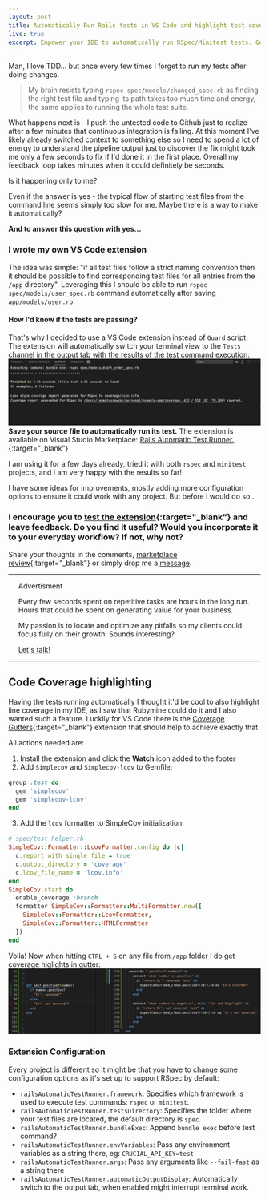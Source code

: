 ```yaml
---
layout: post
title: Automatically Run Rails tests in VS Code and highlight test coverage
live: true
excerpt: Empower your IDE to automatically run RSpec/Minitest tests. Get code coverage highlights with VS Code extension and a few lines of code changed.
---
```


Man, I love TDD... but once every few times I forget to run my tests after doing changes.

> My brain resists typing `rspec spec/models/changed_spec.rb` as finding the right test file and typing its path takes too much time and energy, the same applies to running the whole test suite.


What happens next is - I push the untested code to Github just to realize after a few minutes that continuous integration is failing. At this moment I've likely already switched context to something else so I need to spend a lot of energy to understand the pipeline output just to discover the fix might took me only a few seconds to fix if I'd done it in the first place. Overall my feedback loop takes minutes when it could definitely be seconds.

Is it happening only to me?

Even if the answer is yes - the typical flow of starting test files from the command line seems simply too slow for me. Maybe there is a way to make it automatically?

**And to answer this question with yes...**

### I wrote my own VS Code extension

The idea was simple: "if all test files follow a strict naming convention then it should be possible to find corresponding test files for all entries from the `/app` directory". Leveraging this I should be able to run `rspec spec/models/user_spec.rb` command automatically after saving `app/models/user.rb`.

#### How I'd know if the tests are passing?
That's why I decided to use a VS Code extension instead of `Guard` script. The extension will automatically switch your terminal view to the `Tests` channel in the output tab with the results of the test command execution:
![Vaccination Portal Architecture](/images/Rails-Automatic-Test-Runner-output.png)
**Save your source file to automatically run its test.** The extension is available on Visual Studio Marketplace: [Rails Automatic Test Runner.](https://marketplace.visualstudio.com/items?itemName=jmatuszewski.rails-automatic-test-runner){:target="_blank"}

I am using it for a few days already, tried it with both `rspec` and `minitest` projects, and I am very happy with the results so far!

I have some ideas for improvements, mostly adding more configuration options to ensure it could work with any project. But before I would do so...

### I encourage you to [test the extension](https://marketplace.visualstudio.com/items?itemName=jmatuszewski.rails-automatic-test-runner){:target="_blank"} and leave feedback. Do you find it useful? Would you incorporate it to your everyday workflow? If not, why not?
Share your thoughts in the comments, [marketplace review](https://marketplace.visualstudio.com/items?itemName=jmatuszewski.rails-automatic-test-runner&ssr=false#review-details){:target="_blank"} or simply drop me a [message](mailto:matuszewski.jan@hotmail.com).

***

<div class="" markdown="1" style="margin-left: 15pt;margin-right: 15pt;">
<p class="text-grey font-small">Advertisment</p>
Every few seconds spent on repetitive tasks are hours in the long run. Hours that could be spent on generating value for your business.

My passion is to locate and optimize any pitfalls so my clients could focus fully on their growth. Sounds interesting?

<p class="centered">
<a href="/contact" class="button button-red centered">Let's talk!</a>
</p>
</div>

***

## Code Coverage highlighting
Having the tests running automatically I thought it'd be cool to also highlight line coverage in my IDE, as I saw that Rubymine could do it and I also wanted such a feature. Luckily for VS Code there is the [Coverage Gutters](https://marketplace.visualstudio.com/items?itemName=ryanluker.vscode-coverage-gutters){:target="_blank"} extension that should help to achieve exactly that.

All actions needed are:
1. Install the extension and click the **Watch** icon added to the footer
2. Add `Simplecov` and `Simplecov-lcov` to Gemfile:
```ruby
group :test do
  gem 'simplecov'
  gem 'simplecov-lcov'
end
```

3. Add the `lcov` formatter to SimpleCov initialization:
```ruby
# spec/test_helper.rb
SimpleCov::Formatter::LcovFormatter.config do |c|
  c.report_with_single_file = true
  c.output_directory = 'coverage'
  c.lcov_file_name = 'lcov.info'
end
SimpleCov.start do
  enable_coverage :branch
  formatter SimpleCov::Formatter::MultiFormatter.new([
    SimpleCov::Formatter::LcovFormatter,
    SimpleCov::Formatter::HTMLFormatter
  ])
end
```

Voila! Now when hitting `CTRL + S` on any file from `/app` folder I do get coverage higlights in gutter:
![VS Code coverage gutters for Rails application](/images/VS-Code-coverage-gutters-for-rails-application.png)

### Extension Configuration
Every project is different so it might be that you have to change some configuration options as it's set up to support RSpec by default:
-   `railsAutomaticTestRunner.framework`: Specifies which framework is used to execute test commands: `rspec` or `minitest`.
-   `railsAutomaticTestRunner.testsDirectory`: Specifies the folder where your test files are located, the default directory is `spec`.
-   `railsAutomaticTestRunner.bundleExec`: Append `bundle exec` before test command?
-   `railsAutomaticTestRunner.envVariables`: Pass any environment variables as a string there, eg: `CRUCIAL_API_KEY=test`
-   `railsAutomaticTestRunner.args`: Pass any arguments like `--fail-fast` as a string there
-   `railsAutomaticTestRunner.automaticOutputDisplay`: Automatically switch to the output tab, when enabled might interrupt terminal work.
